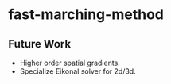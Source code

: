 # fast-marching-method

## Future Work
* Higher order spatial gradients.
* Specialize Eikonal solver for 2d/3d.

